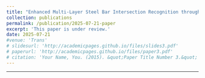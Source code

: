 ```yaml
---
title: "Enhanced Multi-Layer Steel Bar Intersection Recognition through Depth Fitting and Image Fusion"
collection: publications
permalink: /publication/2025-07-21-paper
excerpt: 'This paper is under review.'
date: 2025-07-21
#venue: 'Trans'
# slidesurl: 'http://academicpages.github.io/files/slides3.pdf'
# paperurl: 'http://academicpages.github.io/files/paper3.pdf'
# citation: 'Your Name, You. (2015). &quot;Paper Title Number 3.&quot; <i>Journal 1</i>. 1(3).'
---
```


---